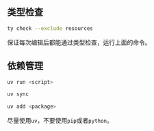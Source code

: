 ## 类型检查

```bash
ty check --exclude resources
```

保证每次编辑后都能通过类型检查，运行上面的命令。

## 依赖管理

```bash
uv run <script>
```

```bash
uv sync
```

```bash
uv add <package>
```

尽量使用`uv`，不要使用`pip`或者`python`。